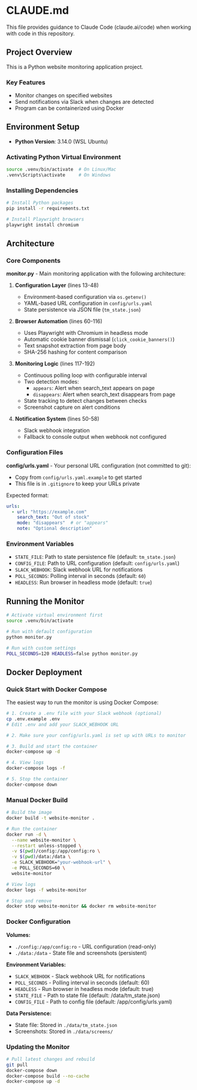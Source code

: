 # CLAUDE.md

This file provides guidance to Claude Code (claude.ai/code) when working with code in this repository.

## Project Overview

This is a Python website monitoring application project.

### Key Features
- Monitor changes on specified websites
- Send notifications via Slack when changes are detected
- Program can be containerized using Docker

## Environment Setup

- **Python Version**: 3.14.0 (WSL Ubuntu)

### Activating Python Virtual Environment

```bash
source .venv/bin/activate  # On Linux/Mac
.venv\Scripts\activate     # On Windows
```

### Installing Dependencies

```bash
# Install Python packages
pip install -r requirements.txt

# Install Playwright browsers
playwright install chromium
```

## Architecture

### Core Components

**monitor.py** - Main monitoring application with the following architecture:

1. **Configuration Layer** (lines 13-48)
   - Environment-based configuration via `os.getenv()`
   - YAML-based URL configuration in `config/urls.yaml`
   - State persistence via JSON file (`tm_state.json`)

2. **Browser Automation** (lines 60-116)
   - Uses Playwright with Chromium in headless mode
   - Automatic cookie banner dismissal (`click_cookie_banners()`)
   - Text snapshot extraction from page body
   - SHA-256 hashing for content comparison

3. **Monitoring Logic** (lines 117-192)
   - Continuous polling loop with configurable interval
   - Two detection modes:
     - `appears`: Alert when search_text appears on page
     - `disappears`: Alert when search_text disappears from page
   - State tracking to detect changes between checks
   - Screenshot capture on alert conditions

4. **Notification System** (lines 50-58)
   - Slack webhook integration
   - Fallback to console output when webhook not configured

### Configuration Files

**config/urls.yaml** - Your personal URL configuration (not committed to git):
- Copy from `config/urls.yaml.example` to get started
- This file is in `.gitignore` to keep your URLs private

Expected format:
```yaml
urls:
  - url: "https://example.com"
    search_text: "Out of stock"
    mode: "disappears"  # or "appears"
    note: "Optional description"
```

### Environment Variables

- `STATE_FILE`: Path to state persistence file (default: `tm_state.json`)
- `CONFIG_FILE`: Path to URL configuration (default: `config/urls.yaml`)
- `SLACK_WEBHOOK`: Slack webhook URL for notifications
- `POLL_SECONDS`: Polling interval in seconds (default: `60`)
- `HEADLESS`: Run browser in headless mode (default: `true`)

## Running the Monitor

```bash
# Activate virtual environment first
source .venv/bin/activate

# Run with default configuration
python monitor.py

# Run with custom settings
POLL_SECONDS=120 HEADLESS=false python monitor.py
```

## Docker Deployment

### Quick Start with Docker Compose

The easiest way to run the monitor is using Docker Compose:

```bash
# 1. Create a .env file with your Slack webhook (optional)
cp .env.example .env
# Edit .env and add your SLACK_WEBHOOK URL

# 2. Make sure your config/urls.yaml is set up with URLs to monitor

# 3. Build and start the container
docker-compose up -d

# 4. View logs
docker-compose logs -f

# 5. Stop the container
docker-compose down
```

### Manual Docker Build

```bash
# Build the image
docker build -t website-monitor .

# Run the container
docker run -d \
  --name website-monitor \
  --restart unless-stopped \
  -v $(pwd)/config:/app/config:ro \
  -v $(pwd)/data:/data \
  -e SLACK_WEBHOOK="your-webhook-url" \
  -e POLL_SECONDS=60 \
  website-monitor

# View logs
docker logs -f website-monitor

# Stop and remove
docker stop website-monitor && docker rm website-monitor
```

### Docker Configuration

**Volumes:**
- `./config:/app/config:ro` - URL configuration (read-only)
- `./data:/data` - State file and screenshots (persistent)

**Environment Variables:**
- `SLACK_WEBHOOK` - Slack webhook URL for notifications
- `POLL_SECONDS` - Polling interval in seconds (default: 60)
- `HEADLESS` - Run browser in headless mode (default: true)
- `STATE_FILE` - Path to state file (default: /data/tm_state.json)
- `CONFIG_FILE` - Path to config file (default: /app/config/urls.yaml)

**Data Persistence:**
- State file: Stored in `./data/tm_state.json`
- Screenshots: Stored in `./data/screens/`

### Updating the Monitor

```bash
# Pull latest changes and rebuild
git pull
docker-compose down
docker-compose build --no-cache
docker-compose up -d
```
